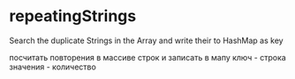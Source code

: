 # repeatingStrings

Search the duplicate Strings in the Array and write their to HashMap as key

посчитать повторения в массиве строк и записать в мапу 
ключ - строка
значения - количество
